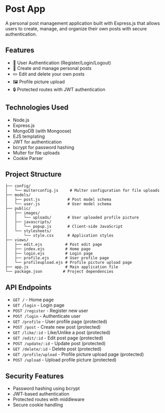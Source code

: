 # Post App

A personal post management application built with Express.js that allows users to create, manage, and organize their own posts with secure authentication.

## Features

- 👤 User Authentication (Register/Login/Logout)
- 📝 Create and manage personal posts
- ✏️ Edit and delete your own posts
- 🖼️ Profile picture upload
- 🔒 Protected routes with JWT authentication

## Technologies Used

- Node.js
- Express.js
- MongoDB (with Mongoose)
- EJS templating
- JWT for authentication
- bcrypt for password hashing
- Multer for file uploads
- Cookie Parser

## Project Structure

```
├── config/
│   └── multerconfig.js     # Multer configuration for file uploads
├── models/
│   ├── post.js            # Post model schema
│   └── user.js            # User model schema
├── public/
│   ├── images/
│   │   └── uploads/       # User uploaded profile picture
│   ├── javascripts/
│   │   └── popup.js       # Client-side JavaScript
│   └── stylesheets/
│       └── style.css      # Application styles
├── views/
│   ├── edit.ejs          # Post edit page
│   ├── index.ejs         # Home page
│   ├── login.ejs         # Login page
│   ├── profile.ejs       # User profile page
│   └── profileupload.ejs # Profile picture upload page
├── app.js                # Main application file
└── package.json         # Project dependencies
```

## API Endpoints

- `GET /` - Home page
- `GET /login` - Login page
- `POST /register` - Register new user
- `POST /login` - Authenticate user
- `GET /profile` - User profile page (protected)
- `POST /post` - Create new post (protected)
- `GET /like/:id` - Like/Unlike a post (protected)
- `GET /edit/:id` - Edit post page (protected)
- `POST /update/:id` - Update post (protected)
- `GET /delete/:id` - Delete post (protected)
- `GET /profile/upload` - Profile picture upload page (protected)
- `POST /upload` - Upload profile picture (protected)

## Security Features

- Password hashing using bcrypt
- JWT-based authentication
- Protected routes with middleware
- Secure cookie handling
